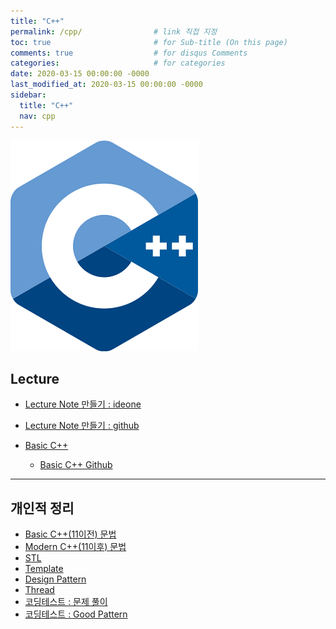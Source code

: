 ```yaml
---
title: "C++"
permalink: /cpp/                # link 직접 지정
toc: true                       # for Sub-title (On this page)
comments: true                  # for disqus Comments
categories:                     # for categories
date: 2020-03-15 00:00:00 -0000
last_modified_at: 2020-03-15 00:00:00 -0000
sidebar:
  title: "C++"
  nav: cpp
---
```


![](/file/image/cpp-main.jpg)

## Lecture

* [Lecture Note 만들기 : ideone](/lecturenote-ideone/)
* [Lecture Note 만들기 : github]()

* [Basic C++](/cpp/lecture/basic/)
  * [Basic C++ Github](https://github.com/GoodayTH/cpp_lecture)

---

## 개인적 정리

* [Basic C++(11이전) 문법](/cpp/basic/)
* [Modern C++(11이후) 문법](/cpp/modern/)
* [STL](/cpp/stl/)
* [Template](/cpp/template/)
* [Design Pattern](/cpp/desing-pattern/)
* [Thread](/cpp/thread/)
* [코딩테스트 : 문제 풀이](/cpp/quize/)
* [코딩테스트 : Good Pattern](/cpp/good-pattern/)